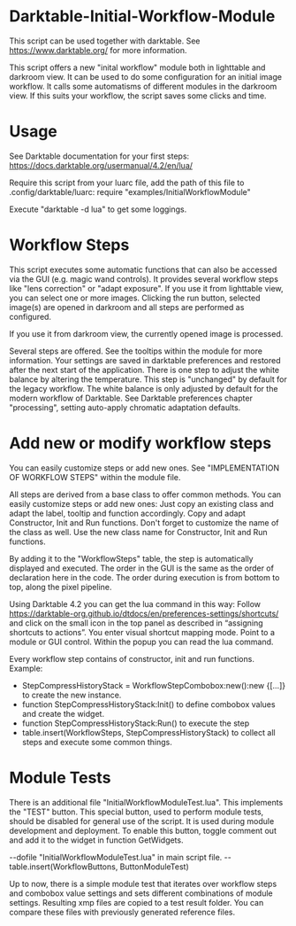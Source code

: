 # Darktable-Initial-Workflow-Module
This script can be used together with darktable. See https://www.darktable.org/ for more information.

This script offers a new "inital workflow" module both in lighttable and darkroom view. It can be used to do some configuration for an initial image workflow. It calls some automatisms of different modules in the darkroom view. If this suits your workflow, the script saves some clicks and time.

# Usage
See Darktable documentation for your first steps: https://docs.darktable.org/usermanual/4.2/en/lua/

Require this script from your luarc file, add the path of this file to .config/darktable/luarc: 
require "examples/InitialWorkflowModule"

Execute "darktable -d lua" to get some loggings.

# Workflow Steps
This script executes some automatic functions that can also be accessed via the GUI (e.g. magic wand controls). It provides several workflow steps like "lens correction" or "adapt exposure". If you use it from lighttable view, you can select one or more images. Clicking the run button, selected image(s) are opened in darkroom and all steps are performed as configured.

If you use it from darkroom view, the currently opened image is processed.

Several steps are offered. See the tooltips within the module for more information. Your settings are saved in darktable preferences and restored after the next start of the application. There is one step to adjust the white balance by altering the temperature. This step is "unchanged" by default for the legacy workflow. The white balance is only adjusted by default for the modern workflow of Darktable. See Darktable preferences chapter "processing", setting auto-apply chromatic adaptation defaults.

# Add new or modify workflow steps

You can easily customize steps or add new ones. See "IMPLEMENTATION OF WORKFLOW STEPS" within the module file.

All steps are derived from a base class to offer common methods. You can easily customize steps or add new ones: Just copy an existing class and adapt the label, tooltip and function accordingly. Copy and adapt Constructor, Init and Run functions. Don't forget to customize the name of the class as well. Use the new class name for Constructor, Init and Run functions.

By adding it to the "WorkflowSteps" table, the step is automatically displayed and executed. The order in the GUI is the same as the order of declaration here in the code. The order during execution is from bottom to top, along the pixel pipeline.

Using Darktable 4.2 you can get the lua command in this way: Follow https://darktable-org.github.io/dtdocs/en/preferences-settings/shortcuts/ and click on the small icon in the top panel as described in “assigning shortcuts to actions”. You enter visual shortcut mapping mode. Point to a module or GUI control. Within the popup you can read the lua command.

Every workflow step contains of constructor, init and run functions. Example:
- StepCompressHistoryStack = WorkflowStepCombobox:new():new {[...]} to create the new instance.
- function StepCompressHistoryStack:Init() to define combobox values and create the widget.
- function StepCompressHistoryStack:Run() to execute the step
- table.insert(WorkflowSteps, StepCompressHistoryStack) to collect all steps and execute some common things.

# Module Tests

There is an additional file "InitialWorkflowModuleTest.lua". This implements the "TEST" button. This special button, used to perform module tests, should be disabled for general use of the script. It is used during module development and deployment. To enable this button, toggle comment out and add it to the widget in function GetWidgets.

--dofile "InitialWorkflowModuleTest.lua" in main script file.
--table.insert(WorkflowButtons, ButtonModuleTest)

Up to now, there is a simple module test that iterates over workflow steps and combobox value settings and sets different combinations of module settings. Resulting xmp files are copied to a test result folder. You can compare these files with previously generated reference files.
